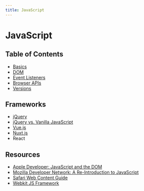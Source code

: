 ```yaml
---
title: JavaScript
---
```


# JavaScript

<section>

## Table of Contents
* [Basics](basics)
* [DOM](dom)
* [Event Listeners](events)
* [Browser APIs](apis)
* [Versions](es-versions)

## Frameworks
* [jQuery](library-jquery)
* [jQuery vs. Vanilla JavaScript](jquery-vs-vanilla)
* [Vue.js](library-vue)
* [Nuxt.js](library-nuxt)
* React

## Resources
- [Apple Developer: JavaScript and the DOM](https://developer.apple.com/library/archive/documentation/AppleApplications/Conceptual/SafariJSProgTopics/index.html#//apple_ref/doc/uid/30001231-BAJGJJAH)
- [Mozilla Developer Network: A Re-Introduction to JavaScript](https://developer.mozilla.org/en-US/docs/Web/JavaScript/A_re-introduction_to_JavaScript)
- [Safari Web Content Guide](https://developer.apple.com/library/archive/documentation/AppleApplications/Reference/SafariWebContent/Introduction/Introduction.html)
- [Webkit JS Framework](https://developer.apple.com/documentation/webkitjs)


</section>
